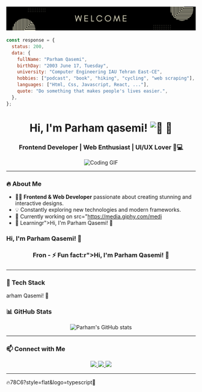 ![head](https://github.com/parham-qasemi/parham-qasemi/blob/main/welcome.png?raw=true)

```javascript
const response = {
  status: 200,
  data: {
    fullName: "Parham Qasemi",
    birthDay: "2003 June 17, Tuesday",
    university: "Computer Engineering IAU Tehran East-CE",
    hobbies: ["podcast", "book", "hiking", "cycling", "web scraping"],
    languages: ["Html, Css, Javascript, React, ..."],
    quote: "Do something that makes people's lives easier.",
  },
};
```

<h1 align="center">Hi, I'm Parham qasemi!<picture>
  <source srcset="https://fonts.gstatic.com/s/e/notoemoji/latest/1f44b_1f3fb/512.webp" type="image/webp">
  <img src="https://fonts.gstatic.com/s/e/notoemoji/latest/1f44b_1f3fb/512.gif" alt="👋" width="32" height="32">
</picture> 🚀</h1>
<h3 align="center">Frontend Developer | Web Enthusiast | UI/UX Lover 🎨💻</h3>

<p align="center">
  <img src="https://media.giphy.com/media/qgQUggAC3Pfv687qPC/giphy.gif" width="500" alt="Coding GIF">
</p>

---

### 🔥 About Me  
- 👨‍💻 **Frontend & Web Developer** passionate about creating stunning and interactive designs.  
- 💡 Constantly exploring new technologies and modern frameworks.  
- 🔭 Currently working on src="https://media.giphy.com/medi  
- 🌱 Learningr">Hi, I'm Parham Qasemi! 🚀</h1>
<h3 align=  
- 🎯 My goal:r">Hi, I'm Parham Qasemi! 🚀</h1>
<h3 align="center">Fron  
- ⚡ Fun fact:r">Hi, I'm Parham Qasemi! 🚀</h1>
<h3 align="center"> 

---

### 🚀 Tech Stack  
arham Qasemi! 🚀</h1>
<h3 align 
![JavaScript](https://img.shields.io/badge/-JavaScript-F7DF1E?style=flat&logo=javascript&logoColor=black)  
![TypeScript](https://img.shields.io/badge/-TypeScript-3178C6?style=flat&logo=typescript&logoColor=white)  
![Python](https://img.shields.io/badge/-Python-3776AB?style=flat&logo=python&logoColor=white)  
** passionate about creati 
![HTML5](https://img.shields.io/badge/-HTML5-E34F26?style=flat&logo=html5&logoColor=white)  
![CSS3](https://img.shields.io/badge/-CSS3-1572B6?style=flat&logo=css3)  
![Sass](https://img.shields.io/badge/-Sass-CC6699?style=flat&logo=sass&logoColor=white)  
![React](https://img.shields.io/badge/-React-61DAFB?style=flat&logo=react&logoColor=black)  
![Next.js](https://img.shields.io/badge/-Next.js-000000?style=flat&logo=next.js&logoColor=white)  
![Tailwind CSS](https://img.shields.io/badge/-TailwindCSS-38B2AC?style=flat&logo=tailwind-css&logoColor=white)  
*.  
- 🎯 My goal: **Build e 
![Node.js](https://img.shields.io/badge/-Node.js-339933?style=flat&logo=node.js&logoColor=white)  
![Docker](https://img.shields.io/badge/-Docker-2496ED?style=flat&logo=docker&logoColor=white)  
![Figma](https://img.shields.io/badge/-Figma-F24E1E?style=flat&logo=figma&logoColor=white)  
Frontend & Web Devel 
![MongoDB](https://img.shields.io/badge/-MongoDB-47A248?style=flat&logo=mongodb&logoColor=white)  
![PostgreSQL](https://img.shields.io/badge/-PostgreSQL-336791?style=flat&logo=postgresql&logoColor=white)  

---

### 📊 GitHub Stats  
<p align="center">
  <img src="https://github-readme-stats.vercel.app/api?username=parhamqasemi&show_icons=true&theme=radical" alt="Parham's GitHub stats" />
</p>

---

### 📫 Connect with Me  
<p align="center">
  <a href="https://linkedin.com/in/parhamqasemi">
    <img src="https://img.shields.io/badge/-LinkedIn-0A66C2?style=flat&logo=linkedin&logoColor=white" />
  </a>
  <a href="https://twitter.com/parhamqasemi">
    <img src="https://img.shields.io/badge/-Twitter-1DA1F2?style=flat&logo=twitter&logoColor=white" />
  </a>
  <a href="https://github.com/parhamqasemi">
    <img src="https://img.shields.io/badge/-GitHub-181717?style=flat&logo=github&logoColor=white" />
  </a>
</p>

---

🔥78C6?style=flat&logo=typescript🚀

